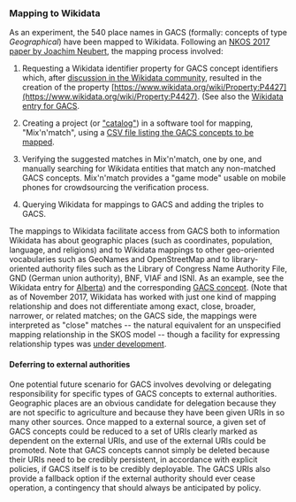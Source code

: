 ### Mapping to Wikidata

As an experiment, the 540 place names in GACS (formally: concepts of type
_Geographical_) have been mapped to Wikidata.  Following an [NKOS 2017
paper by Joachim Neubert](http://ceur-ws.org/Vol-1937/paper2.pdf), the 
mapping process involved:

1. Requesting a Wikidata identifier property for GACS concept identifiers
   which, after [discussion in the Wikidata
   community](https://www.wikidata.org/wiki/Wikidata:Property_proposal/GACS_ID),
   resulted in the creation of the property
   [https://www.wikidata.org/wiki/Property:P4427](https://www.wikidata.org/wiki/Property:P4427).
   (See also the [Wikidata entry for GACS](https://www.wikidata.org/wiki/Q42519707).

2. Creating a project (or
   ["catalog"](https://tools.wmflabs.org/mix-n-match/#/catalog/639)) in a
   software tool for mapping, "Mix'n'match", using a [CSV file listing the GACS
   concepts to be
   mapped](https://github.com/agrisemantics/gacs-qip/tree/master/wikidata).

3. Verifying the suggested matches in Mix'n'match, one by one, and manually
   searching for Wikidata entities that match any non-matched GACS concepts.
   Mix'n'match provides a "game mode" usable on mobile phones for crowdsourcing
   the verification process.

4. Querying Wikidata for mappings to GACS and adding the triples to GACS.

The mappings to Wikidata facilitate access from GACS both to information
Wikidata has about geographic places (such as coordinates, population,
language, and religions) and to Wikidata mappings to other geo-oriented
vocabularies such as GeoNames and OpenStreetMap and to library-oriented
authority files such as the Library of Congress Name Authority File, GND
(German union authority), BNF, VIAF and ISNI. As an example, see the Wikidata
entry for [Alberta](https://www.wikidata.org/wiki/Q1951)) and the corresponding
[GACS
concept](http://tester-os-kktest.lib.helsinki.fi/gacsdemo/gacs/en/page/C15421).
(Note that as of November 2017, Wikidata has worked with just one kind of
mapping relationship and does not differentiate among exact, close, broader,
narrower, or related matches; on the GACS side, the mappings were interpreted
as "close" matches -- the natural equivalent for an unspecified mapping
relationship in the SKOS model -- though a facility for expressing relationship
types was [under
development](https://www.wikidata.org/wiki/Wikidata:Property_proposal/mapping_relation_type).

#### Deferring to external authorities

One potential future scenario for GACS involves devolving or delegating
responsibility for specific types of GACS concepts to external authorities.
Geographic places are an obvious candidate for delegation because they are not
specific to agriculture and because they have been given URIs in so many other
sources.  Once mapped to a external source, a given set of GACS concepts could
be reduced to a set of URIs clearly marked as dependent on the external URIs,
and use of the external URIs could be promoted.  Note that GACS concepts cannot
simply be deleted because their URIs need to be credibly persistent, in
accordance with explicit policies, if GACS itself is to be credibly deployable.
The GACS URIs also provide a fallback option if the external authority should
ever cease operation, a contingency that should always be anticipated by
policy.


